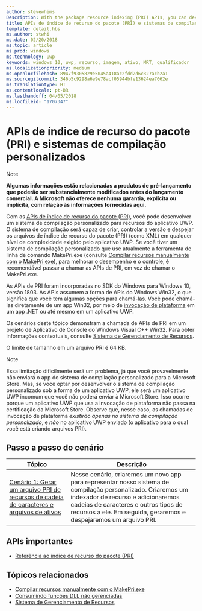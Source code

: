 ```yaml
---
author: stevewhims
Description: With the package resource indexing (PRI) APIs, you can develop a custom build system for your UWP app's resources. The build system will be able to create, version, and dump PRI files to whatever level of complexity your UWP app needs.
title: APIs de índice de recurso do pacote (PRI) e sistemas de compilação personalizados
template: detail.hbs
ms.author: stwhi
ms.date: 02/20/2018
ms.topic: article
ms.prod: windows
ms.technology: uwp
keywords: windows 10, uwp, recurso, imagem, ativo, MRT, qualificador
ms.localizationpriority: medium
ms.openlocfilehash: 8947f9305829e5045a418ac2fdd2d6c327acb2a1
ms.sourcegitcommit: 346b5c9298a6e9e78acf05944bfe13624ea7062e
ms.translationtype: HT
ms.contentlocale: pt-BR
ms.lasthandoff: 04/05/2018
ms.locfileid: "1707347"
---
```

# <a name="package-resource-indexing-pri-apis-and-custom-build-systems"></a>APIs de índice de recurso do pacote (PRI) e sistemas de compilação personalizados
> [!NOTE]
> **Algumas informações estão relacionadas a produtos de pré-lançamento que poderão ser substancialmente modificados antes do lançamento comercial. A Microsoft não oferece nenhuma garantia, explícita ou implícita, com relação às informações fornecidas aqui.**

Com as [APIs de índice de recurso do pacote (PRI)](https://msdn.microsoft.com/library/windows/desktop/mt845690), você pode desenvolver um sistema de compilação personalizado para recursos do aplicativo UWP. O sistema de compilação será capaz de criar, controlar a versão e despejar os arquivos de índice de recurso do pacote (PRI) (como XML) em qualquer nível de complexidade exigido pelo aplicativo UWP. Se você tiver um sistema de compilação personalizado que use atualmente a ferramenta de linha de comando MakePri.exe (consulte [Compilar recursos manualmente com o MakePri.exe](makepri-exe-command-options.md)), para melhorar o desempenho e o controle, é recomendável passar a chamar as APIs de PRI, em vez de chamar o MakePri.exe.

As APIs de PRI foram incorporadas no SDK do Windows para Windows 10, versão 1803. As APIs assumem a forma de APIs do Windows Win32, o que significa que você tem algumas opções para chamá-las. Você pode chamá-las diretamente de um app Win32, por meio de [invocação de plataforma](/dotnet/framework/interop/consuming-unmanaged-dll-functions?branch=live) em um app .NET ou até mesmo em um aplicativo UWP.

Os cenários deste tópico demonstram a chamada de APIs de PRI em um projeto de Aplicativo de Console do Windows Visual C++ Win32. Para obter informações contextuais, consulte [Sistema de Gerenciamento de Recursos](resource-management-system.md).

O limite de tamanho em um arquivo PRI é 64 KB.

> [!NOTE]
> Essa limitação dificilmente será um problema, já que você provavelmente não enviará o app do sistema de compilação personalizado para a Microsoft Store. Mas, se você optar por desenvolver o sistema de compilação personalizado sob a forma de um aplicativo UWP, ele será um aplicativo UWP incomum que você não poderá enviar à Microsoft Store. Isso ocorre porque um aplicativo UWP que usa a invocação de plataforma não passa na certificação da Microsoft Store. Observe que, nesse caso, as chamadas de invocação de plataforma *existirão apenas no sistema de compilação personalizado*, e *não* no aplicativo UWP enviado (o aplicativo para o qual você está criando arquivos PRI).

## <a name="scenario-walkthroughs"></a>Passo a passo do cenário
|Tópico|Descrição|
|-|-|
|[Cenário 1: Gerar um arquivo PRI de recursos de cadeia de caracteres e arquivos de ativos](pri-apis-scenario-1.md)|Nesse cenário, criaremos um novo app para representar nosso sistema de compilação personalizado. Criaremos um indexador de recurso e adicionaremos cadeias de caracteres e outros tipos de recursos a ele. Em seguida, geraremos e despejaremos um arquivo PRI.|

## <a name="important-apis"></a>APIs importantes
* [Referência ao índice de recurso do pacote (PRI)](https://msdn.microsoft.com/library/windows/desktop/mt845690)

## <a name="related-topics"></a>Tópicos relacionados
* [Compilar recursos manualmente com o MakePri.exe](makepri-exe-command-options.md)
* [Consumindo funções DLL não gerenciadas](/dotnet/framework/interop/consuming-unmanaged-dll-functions?branch=live)
* [Sistema de Gerenciamento de Recursos](resource-management-system.md)

